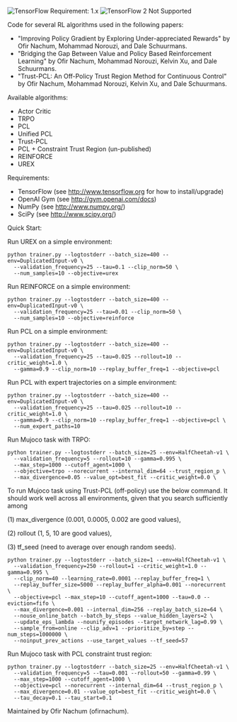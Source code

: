 ![TensorFlow Requirement: 1.x](https://img.shields.io/badge/TensorFlow%20Requirement-1.x-brightgreen)
![TensorFlow 2 Not Supported](https://img.shields.io/badge/TensorFlow%202%20Not%20Supported-%E2%9C%95-red.svg)

Code for several RL algorithms used in the following papers:
* "Improving Policy Gradient by Exploring Under-appreciated Rewards" by
Ofir Nachum, Mohammad Norouzi, and Dale Schuurmans.
* "Bridging the Gap Between Value and Policy Based Reinforcement Learning" by
Ofir Nachum, Mohammad Norouzi, Kelvin Xu, and Dale Schuurmans.
* "Trust-PCL: An Off-Policy Trust Region Method for Continuous Control" by
Ofir Nachum, Mohammad Norouzi, Kelvin Xu, and Dale Schuurmans.

Available algorithms:
* Actor Critic
* TRPO
* PCL
* Unified PCL
* Trust-PCL
* PCL + Constraint Trust Region (un-published)
* REINFORCE
* UREX

Requirements:
* TensorFlow (see http://www.tensorflow.org for how to install/upgrade)
* OpenAI Gym (see http://gym.openai.com/docs)
* NumPy (see http://www.numpy.org/)
* SciPy (see http://www.scipy.org/)

Quick Start:

Run UREX on a simple environment:

```
python trainer.py --logtostderr --batch_size=400 --env=DuplicatedInput-v0 \
  --validation_frequency=25 --tau=0.1 --clip_norm=50 \
  --num_samples=10 --objective=urex
```

Run REINFORCE on a simple environment:

```
python trainer.py --logtostderr --batch_size=400 --env=DuplicatedInput-v0 \
  --validation_frequency=25 --tau=0.01 --clip_norm=50 \
  --num_samples=10 --objective=reinforce
```

Run PCL on a simple environment:

```
python trainer.py --logtostderr --batch_size=400 --env=DuplicatedInput-v0 \
  --validation_frequency=25 --tau=0.025 --rollout=10 --critic_weight=1.0 \
  --gamma=0.9 --clip_norm=10 --replay_buffer_freq=1 --objective=pcl
```

Run PCL with expert trajectories on a simple environment:

```
python trainer.py --logtostderr --batch_size=400 --env=DuplicatedInput-v0 \
  --validation_frequency=25 --tau=0.025 --rollout=10 --critic_weight=1.0 \
  --gamma=0.9 --clip_norm=10 --replay_buffer_freq=1 --objective=pcl \
  --num_expert_paths=10
```

Run Mujoco task with TRPO:

```
python trainer.py --logtostderr --batch_size=25 --env=HalfCheetah-v1 \
  --validation_frequency=5 --rollout=10 --gamma=0.995 \
  --max_step=1000 --cutoff_agent=1000 \
  --objective=trpo --norecurrent --internal_dim=64 --trust_region_p \
  --max_divergence=0.05 --value_opt=best_fit --critic_weight=0.0 \
```

To run Mujoco task using Trust-PCL (off-policy) use the below command.
It should work well across all environments, given that you
search sufficiently among

(1) max_divergence (0.001, 0.0005, 0.002 are good values),

(2) rollout (1, 5, 10 are good values),

(3) tf_seed (need to average over enough random seeds).

```
python trainer.py --logtostderr --batch_size=1 --env=HalfCheetah-v1 \
  --validation_frequency=250 --rollout=1 --critic_weight=1.0 --gamma=0.995 \
  --clip_norm=40 --learning_rate=0.0001 --replay_buffer_freq=1 \
  --replay_buffer_size=5000 --replay_buffer_alpha=0.001 --norecurrent \
  --objective=pcl --max_step=10 --cutoff_agent=1000 --tau=0.0 --eviction=fifo \
  --max_divergence=0.001 --internal_dim=256 --replay_batch_size=64 \
  --nouse_online_batch --batch_by_steps --value_hidden_layers=2 \
  --update_eps_lambda --nounify_episodes --target_network_lag=0.99 \
  --sample_from=online --clip_adv=1 --prioritize_by=step --num_steps=1000000 \
  --noinput_prev_actions --use_target_values --tf_seed=57
```

Run Mujoco task with PCL constraint trust region:

```
python trainer.py --logtostderr --batch_size=25 --env=HalfCheetah-v1 \
  --validation_frequency=5 --tau=0.001 --rollout=50 --gamma=0.99 \
  --max_step=1000 --cutoff_agent=1000 \
  --objective=pcl --norecurrent --internal_dim=64 --trust_region_p \
  --max_divergence=0.01 --value_opt=best_fit --critic_weight=0.0 \
  --tau_decay=0.1 --tau_start=0.1
```


Maintained by Ofir Nachum (ofirnachum).
